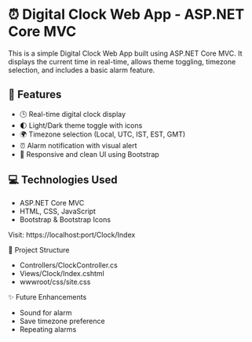 # ⏰ Digital Clock Web App - ASP.NET Core MVC

This is a simple Digital Clock Web App built using ASP.NET Core MVC. It displays the current time in real-time, allows theme toggling, timezone selection, and includes a basic alarm feature.

## 🚀 Features

- 🕒 Real-time digital clock display
- 🌓 Light/Dark theme toggle with icons
- 🌍 Timezone selection (Local, UTC, IST, EST, GMT)
- ⏰ Alarm notification with visual alert
- 🎨 Responsive and clean UI using Bootstrap

## 💻 Technologies Used

- ASP.NET Core MVC
- HTML, CSS, JavaScript
- Bootstrap & Bootstrap Icons


Visit: https://localhost:port/Clock/Index

📁 Project Structure
- Controllers/ClockController.cs
- Views/Clock/Index.cshtml
- wwwroot/css/site.css

✨ Future Enhancements
- Sound for alarm
- Save timezone preference
- Repeating alarms
